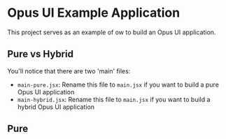 # Opus UI Example Application

This project serves as an example of ow to build an Opus UI application. 

## Pure vs Hybrid

You'll notice that there are two 'main' files:
* `main-pure.jsx`: Rename this file to `main.jsx` if you want to build a pure Opus UI application
* `main-hybrid.jsx`: Rename this file to `main.jsx` if you want to build a hybrid Opus UI application

## Pure 
